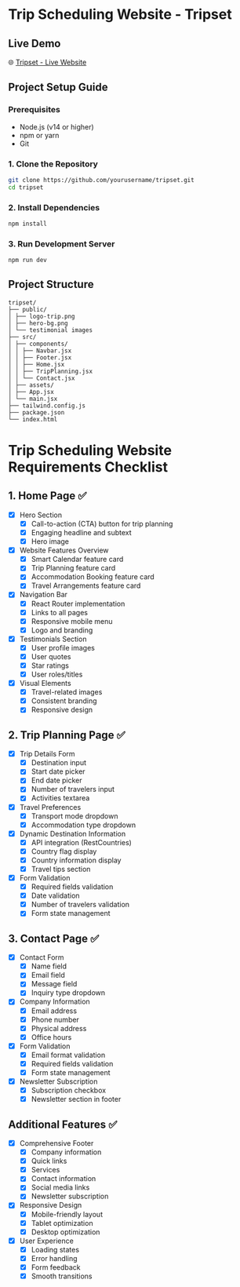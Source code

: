 # Trip Scheduling Website - Tripset

## Live Demo
🌐 [Tripset - Live Website](https://trip-set.vercel.app)

## Project Setup Guide

### Prerequisites
- Node.js (v14 or higher)
- npm or yarn
- Git

### 1. Clone the Repository
```bash
git clone https://github.com/yourusername/tripset.git
cd tripset
```
### 2. Install Dependencies
```bash
npm install
```

### 3. Run Development Server
```bash
npm run dev
```

## Project Structure
```
tripset/
├── public/
│ ├── logo-trip.png
│ ├── hero-bg.png
│ └── testimonial images
├── src/
│ ├── components/
│ │ ├── Navbar.jsx
│ │ ├── Footer.jsx
│ │ ├── Home.jsx
│ │ ├── TripPlanning.jsx
│ │ └── Contact.jsx
│ ├── assets/
│ ├── App.jsx
│ └── main.jsx
├── tailwind.config.js
├── package.json
└── index.html
```

# Trip Scheduling Website Requirements Checklist

## 1. Home Page ✅
- [x] Hero Section
  - [x] Call-to-action (CTA) button for trip planning
  - [x] Engaging headline and subtext
  - [x] Hero image
- [x] Website Features Overview
  - [x] Smart Calendar feature card
  - [x] Trip Planning feature card
  - [x] Accommodation Booking feature card
  - [x] Travel Arrangements feature card
- [x] Navigation Bar
  - [x] React Router implementation
  - [x] Links to all pages
  - [x] Responsive mobile menu
  - [x] Logo and branding
- [x] Testimonials Section
  - [x] User profile images
  - [x] User quotes
  - [x] Star ratings
  - [x] User roles/titles
- [x] Visual Elements
  - [x] Travel-related images
  - [x] Consistent branding
  - [x] Responsive design

## 2. Trip Planning Page ✅
- [x] Trip Details Form
  - [x] Destination input
  - [x] Start date picker
  - [x] End date picker
  - [x] Number of travelers input
  - [x] Activities textarea
- [x] Travel Preferences
  - [x] Transport mode dropdown
  - [x] Accommodation type dropdown
- [x] Dynamic Destination Information
  - [x] API integration (RestCountries)
  - [x] Country flag display
  - [x] Country information display
  - [x] Travel tips section
- [x] Form Validation
  - [x] Required fields validation
  - [x] Date validation
  - [x] Number of travelers validation
  - [x] Form state management

## 3. Contact Page ✅
- [x] Contact Form
  - [x] Name field
  - [x] Email field
  - [x] Message field
  - [x] Inquiry type dropdown
- [x] Company Information
  - [x] Email address
  - [x] Phone number
  - [x] Physical address
  - [x] Office hours
- [x] Form Validation
  - [x] Email format validation
  - [x] Required fields validation
  - [x] Form state management
- [x] Newsletter Subscription
  - [x] Subscription checkbox
  - [x] Newsletter section in footer

## Additional Features ✅
- [x] Comprehensive Footer
  - [x] Company information
  - [x] Quick links
  - [x] Services
  - [x] Contact information
  - [x] Social media links
  - [x] Newsletter subscription
- [x] Responsive Design
  - [x] Mobile-friendly layout
  - [x] Tablet optimization
  - [x] Desktop optimization
- [x] User Experience
  - [x] Loading states
  - [x] Error handling
  - [x] Form feedback
  - [x] Smooth transitions